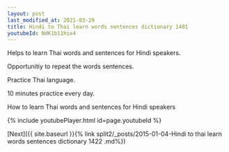```yaml
---
layout: post
last_modified_at: 2021-03-29
title: Hindi to Thai learn words sentences dictionary 1401 
youtubeId: NdK1b11hix4
---
```

 
 
Helps to learn Thai words and sentences for Hindi speakers.

Opportunitiy to repeat the words sentences. 

Practice Thai language. 
 
10 minutes practice every day. 
 
How to learn Thai words and sentences for Hindi speakers 
 
{% include youtubePlayer.html id=page.youtubeId %}
 
 
[Next]({{ site.baseurl }}{% link  split2/_posts/2015-01-04-Hindi to thai learn words sentences dictionary 1422 .md%})
 
